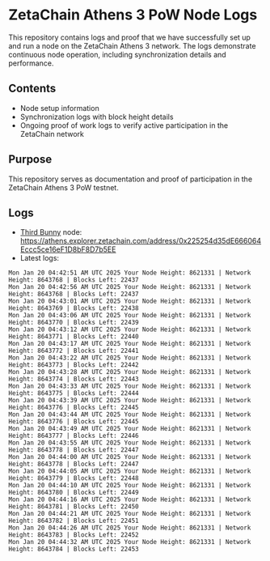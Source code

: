 # ZetaChain Athens 3 PoW Node Logs
This repository contains logs and proof that we have successfully set up and run a node on the ZetaChain Athens 3 network. The logs demonstrate continuous node operation, including synchronization details and performance.

## Contents
- Node setup information
- Synchronization logs with block height details
- Ongoing proof of work logs to verify active participation in the ZetaChain network

## Purpose
This repository serves as documentation and proof of participation in the ZetaChain Athens 3 PoW testnet.

## Logs

- [Third Bunny](https://thirdbunny.xyz/) node: https://athens.explorer.zetachain.com/address/0x225254d35dE666064Eccc5ce16eF1D8bF8D7b5EE
- Latest logs:
```
Mon Jan 20 04:42:51 AM UTC 2025 Your Node Height: 8621331 | Network Height: 8643768 | Blocks Left: 22437
Mon Jan 20 04:42:56 AM UTC 2025 Your Node Height: 8621331 | Network Height: 8643768 | Blocks Left: 22437
Mon Jan 20 04:43:01 AM UTC 2025 Your Node Height: 8621331 | Network Height: 8643769 | Blocks Left: 22438
Mon Jan 20 04:43:06 AM UTC 2025 Your Node Height: 8621331 | Network Height: 8643770 | Blocks Left: 22439
Mon Jan 20 04:43:12 AM UTC 2025 Your Node Height: 8621331 | Network Height: 8643771 | Blocks Left: 22440
Mon Jan 20 04:43:17 AM UTC 2025 Your Node Height: 8621331 | Network Height: 8643772 | Blocks Left: 22441
Mon Jan 20 04:43:22 AM UTC 2025 Your Node Height: 8621331 | Network Height: 8643773 | Blocks Left: 22442
Mon Jan 20 04:43:28 AM UTC 2025 Your Node Height: 8621331 | Network Height: 8643774 | Blocks Left: 22443
Mon Jan 20 04:43:33 AM UTC 2025 Your Node Height: 8621331 | Network Height: 8643775 | Blocks Left: 22444
Mon Jan 20 04:43:39 AM UTC 2025 Your Node Height: 8621331 | Network Height: 8643776 | Blocks Left: 22445
Mon Jan 20 04:43:44 AM UTC 2025 Your Node Height: 8621331 | Network Height: 8643776 | Blocks Left: 22445
Mon Jan 20 04:43:49 AM UTC 2025 Your Node Height: 8621331 | Network Height: 8643777 | Blocks Left: 22446
Mon Jan 20 04:43:55 AM UTC 2025 Your Node Height: 8621331 | Network Height: 8643778 | Blocks Left: 22447
Mon Jan 20 04:44:00 AM UTC 2025 Your Node Height: 8621331 | Network Height: 8643778 | Blocks Left: 22447
Mon Jan 20 04:44:05 AM UTC 2025 Your Node Height: 8621331 | Network Height: 8643779 | Blocks Left: 22448
Mon Jan 20 04:44:10 AM UTC 2025 Your Node Height: 8621331 | Network Height: 8643780 | Blocks Left: 22449
Mon Jan 20 04:44:16 AM UTC 2025 Your Node Height: 8621331 | Network Height: 8643781 | Blocks Left: 22450
Mon Jan 20 04:44:21 AM UTC 2025 Your Node Height: 8621331 | Network Height: 8643782 | Blocks Left: 22451
Mon Jan 20 04:44:26 AM UTC 2025 Your Node Height: 8621331 | Network Height: 8643783 | Blocks Left: 22452
Mon Jan 20 04:44:32 AM UTC 2025 Your Node Height: 8621331 | Network Height: 8643784 | Blocks Left: 22453
```
